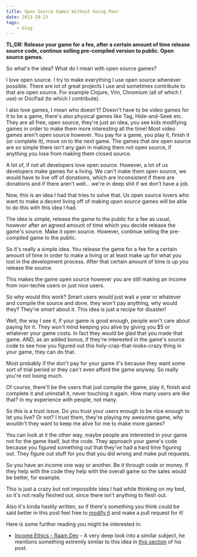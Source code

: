 ```yaml
---
title: Open Source Games Without Going Poor
date: 2013-10-23
tags:
    - blog
---
```

**TL;DR: Release your game for a fee, after a certain amount of time release
source code, continue selling pre-compiled version to public. Open source
games.**

So what's the idea? What do I mean with open source games?

I love open source. I try to make everything I use open source whenever
possible. There are lot of great projects I use and sometimes contribute to
that are open source. For example Clojure, Vim, Chromium (all of which I use)
or DocPad (to which I contribute).

I also love games, I mean who doesn't? Doesn't have to be video games for it
to be a game, there's also physical games like Tag, Hide-and-Seek etc. They are
all free, open source, they're just an idea, you see kids modifying games in
order to make them more interesting all the time! Most video games aren't open
source however. You pay for a game, you play it, finish it (or complete it),
move on to the next game. The games that *are* open source are so simple there
isn't any gain in making them not open source, if anything you lose from making
them closed source.

A lot of, if not all developers love open source. However, a lot of us
developers make games for a living. We can't make them open source, we would
have to live off of donations, which are inconsistent if there are donations
and if there aren't well... we're in deep shit if we don't have a job.

Now, this is an idea I had that tries to solve that. Us open source lovers who
want to make a decent living off of making *open source* games will be able to
do this with this idea I had.

The idea is simple, release the game to the public for a fee as usual, however
after an agreed amount of time which you decide release the game's source. Make
it open source. However, continue selling the pre-compiled game to the public.

So it's really a simple idea. You release the game for a fee for a certain
amount of time in order to make a living or at least make up for what you lost
in the development process. After that certain amount of time is up you release
the source.

This makes the game open source however you are still making an income from
non-techie users or just nice users.

So why would this work? Smart users would just wait a year or whatever and
compile the source and done, they won't pay anything, why would they? They're
*smart* about it. This idea is just a recipe for disaster!

Well, the way I see it, if your game is good enough, people won't care about
paying for it. They won't mind keeping you alive by giving you $5 or whatever
your game costs. In fact they would be glad that you made that game. AND, as an
added bonus, if they're interested in the game's source code to see how you
figured out this holy-crap-that-looks-crazy thing in your game, they can do
that.

Most probably if the don't pay for your game it's because they want some sort
of trial period or they can't even afford the game anyway. So really you're not
losing much.

Of course, there'll be the users that just compile the game, play it, finish
and complete it and uninstall it, never touching it again. How many users are
like that? In my experience with people, not many.

So this is a trust issue. Do you trust your users enough to be nice enough to
let you live? Or not? I trust them, they're playing my awesome game, why
wouldn't they want to keep me alive for me to make more games?

You can look at it the other way, maybe people are interested in your game not
for the game itself, but the code. They approach your game's code because you
figured something out that they've had a hard time figuring out. They figure
out stuff for you that you did wrong and make pull requests.

So you have an income one way or another. Be it through code or money. If they
help with the code they help with the overall game so the sales would be
better, for example.

This is just a crazy but not impossible idea I had while thinking on my bed, so
it's not really fleshed out, since there isn't anything to flesh out.

Also it's kinda hastily written, so if there's something you think could be
said better in this post feel free to [modify it][1] and make a pull request
for it!

Here is some further reading you might be interested in:

- [Income Ethics - Raam Dev][2] - A very deep look into a similar subject, he
  mentions something extremly similar to this idea in [this section][3] of his
  post.

[1]: https://github.com/Greduan/eduantech.docpad/blob/master/src/render/posts/open-source-games-without-going-poor.html.md
[2]: http://raamdev.com/income-ethics-series/
[3]: http://raamdev.com/income-ethics-series/#public_domain
